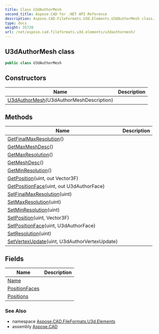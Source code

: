 ```yaml
---
title: Class U3dAuthorMesh
second_title: Aspose.CAD for .NET API Reference
description: Aspose.CAD.FileFormats.U3d.Elements.U3dAuthorMesh class. 
type: docs
weight: 35720
url: /net/aspose.cad.fileformats.u3d.elements/u3dauthormesh/
---
```

## U3dAuthorMesh class

```csharp
public class U3dAuthorMesh
```

## Constructors

| Name | Description |
| --- | --- |
| [U3dAuthorMesh](u3dauthormesh/)(U3dAuthorMeshDescription) |  |

## Methods

| Name | Description |
| --- | --- |
| [GetFinalMaxResolution](../../aspose.cad.fileformats.u3d.elements/u3dauthormesh/getfinalmaxresolution/)() |  |
| [GetMaxMeshDesc](../../aspose.cad.fileformats.u3d.elements/u3dauthormesh/getmaxmeshdesc/)() |  |
| [GetMaxResolution](../../aspose.cad.fileformats.u3d.elements/u3dauthormesh/getmaxresolution/)() |  |
| [GetMeshDesc](../../aspose.cad.fileformats.u3d.elements/u3dauthormesh/getmeshdesc/)() |  |
| [GetMinResolution](../../aspose.cad.fileformats.u3d.elements/u3dauthormesh/getminresolution/)() |  |
| [GetPosition](../../aspose.cad.fileformats.u3d.elements/u3dauthormesh/getposition/)(uint, out Vector3F) |  |
| [GetPositionFace](../../aspose.cad.fileformats.u3d.elements/u3dauthormesh/getpositionface/)(uint, out U3dAuthorFace) |  |
| [SetFinalMaxResolution](../../aspose.cad.fileformats.u3d.elements/u3dauthormesh/setfinalmaxresolution/)(uint) |  |
| [SetMaxResolution](../../aspose.cad.fileformats.u3d.elements/u3dauthormesh/setmaxresolution/)(uint) |  |
| [SetMinResolution](../../aspose.cad.fileformats.u3d.elements/u3dauthormesh/setminresolution/)(uint) |  |
| [SetPosition](../../aspose.cad.fileformats.u3d.elements/u3dauthormesh/setposition/)(uint, Vector3F) |  |
| [SetPositionFace](../../aspose.cad.fileformats.u3d.elements/u3dauthormesh/setpositionface/)(uint, U3dAuthorFace) |  |
| [SetResolution](../../aspose.cad.fileformats.u3d.elements/u3dauthormesh/setresolution/)(uint) |  |
| [SetVertexUpdate](../../aspose.cad.fileformats.u3d.elements/u3dauthormesh/setvertexupdate/)(uint, U3dAuthorVertexUpdate) |  |

## Fields

| Name | Description |
| --- | --- |
| [Name](../../aspose.cad.fileformats.u3d.elements/u3dauthormesh/name/) |  |
| [PositionFaces](../../aspose.cad.fileformats.u3d.elements/u3dauthormesh/positionfaces/) |  |
| [Positions](../../aspose.cad.fileformats.u3d.elements/u3dauthormesh/positions/) |  |

### See Also

* namespace [Aspose.CAD.FileFormats.U3d.Elements](../../aspose.cad.fileformats.u3d.elements/)
* assembly [Aspose.CAD](../../)


